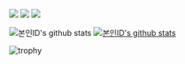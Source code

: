 <img src="https://img.shields.io/badge/Java-007396?style=flat-square&logo=Java&logoColor=white">

<img src="https://img.shields.io/badge/.NET-512BD4?style=lamula&logo=dotnet&logoColor=white">
<img src="https://img.shields.io/badge/HTML5-E34F26?style=lamula&logo=html5&logoColor=white">


![본인ID's github stats](https://github-readme-stats.vercel.app/api?username=gkehgl1&show_icons=true)
[![본인ID's github stats](https://github-readme-stats.vercel.app/api/top-langs/?username=gkehgl1&show_icons=true&hide_border=true&title_color=004386&icon_color=004386&layout=compact)](https://github.com/gkehgl1)

![trophy](https://github-profile-trophy.vercel.app/?username=gkehgl1)
